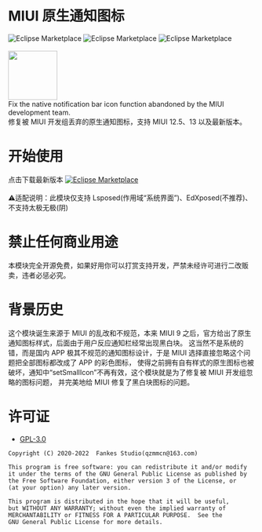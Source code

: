 # MIUI 原生通知图标

![Eclipse Marketplace](https://img.shields.io/badge/build-passing-brightgreen)
![Eclipse Marketplace](https://img.shields.io/badge/license-GPL3.0-blue)
![Eclipse Marketplace](https://img.shields.io/badge/version-v1.0-green)
<br/><br/>
<img src="https://github.com/fankes/MIUINativeNotifyIcon/blob/master/app/src/main/ic_launcher-playstore.png" width = "100" height = "100"/>
<br/>
Fix the native notification bar icon function abandoned by the MIUI development team.<br/>
修复被 MIUI 开发组丢弃的原生通知图标，支持 MIUI 12.5、13 以及最新版本。

# 开始使用

点击下载最新版本
<a href='https://github.com/fankes/MIUINativeNotifyIcon/releases'>![Eclipse Marketplace](https://img.shields.io/badge/download-v1.0-green)</a>
<br/><br/>
⚠️适配说明：此模块仅支持 Lsposed(作用域“系统界面”)、EdXposed(不推荐)、不支持太极无极(阴)

# 禁止任何商业用途

本模块完全开源免费，如果好用你可以打赏支持开发，严禁未经许可进行二改贩卖，违者必惩必究。

# 背景历史

这个模块诞生来源于 MIUI 的乱改和不规范，本来 MIUI 9 之后，官方给出了原生通知图标样式，后面由于用户反应通知栏经常出现黑白块。 这当然不是系统的错，而是国内 APP 极其不规范的通知图标设计，于是 MIUI
选择直接忽略这个问题把全部图标都改成了 APP 的彩色图标， 使得之前拥有自有样式的原生图标也被破坏，通知中“setSmallIcon”不再有效，这个模块就是为了修复被 MIUI 开发组忽略的图标问题， 并完美地给 MIUI 修复了黑白块图标的问题。
<br/>

# 许可证

- [GPL-3.0](https://www.gnu.org/licenses/gpl-3.0.html)

```
Copyright (C) 2020-2022  Fankes Studio(qzmmcn@163.com)

This program is free software: you can redistribute it and/or modify
it under the terms of the GNU General Public License as published by
the Free Software Foundation, either version 3 of the License, or
(at your option) any later version.

This program is distributed in the hope that it will be useful,
but WITHOUT ANY WARRANTY; without even the implied warranty of
MERCHANTABILITY or FITNESS FOR A PARTICULAR PURPOSE.  See the
GNU General Public License for more details.
```